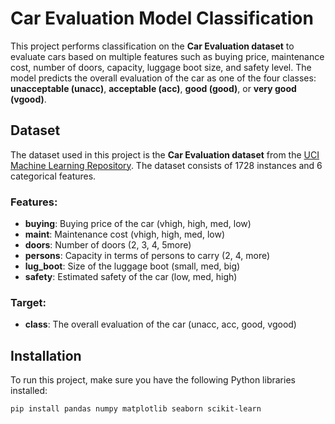 # Car Evaluation Model Classification

This project performs classification on the **Car Evaluation dataset** to evaluate cars based on multiple features such as buying price, maintenance cost, number of doors, capacity, luggage boot size, and safety level. The model predicts the overall evaluation of the car as one of the four classes: **unacceptable (unacc)**, **acceptable (acc)**, **good (good)**, or **very good (vgood)**.

## Dataset

The dataset used in this project is the **Car Evaluation dataset** from the [UCI Machine Learning Repository](https://archive.ics.uci.edu/dataset/19/car+evaluation). The dataset consists of 1728 instances and 6 categorical features.

### Features:
- **buying**: Buying price of the car (vhigh, high, med, low)
- **maint**: Maintenance cost (vhigh, high, med, low)
- **doors**: Number of doors (2, 3, 4, 5more)
- **persons**: Capacity in terms of persons to carry (2, 4, more)
- **lug_boot**: Size of the luggage boot (small, med, big)
- **safety**: Estimated safety of the car (low, med, high)

### Target:
- **class**: The overall evaluation of the car (unacc, acc, good, vgood)

## Installation

To run this project, make sure you have the following Python libraries installed:

```bash
pip install pandas numpy matplotlib seaborn scikit-learn


